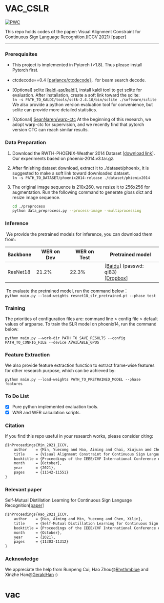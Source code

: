 # VAC_CSLR
[![PWC](https://img.shields.io/endpoint.svg?url=https://paperswithcode.com/badge/visual-alignment-constraint-for-continuous/sign-language-recognition-on-rwth-phoenix)](https://paperswithcode.com/sota/sign-language-recognition-on-rwth-phoenix?p=visual-alignment-constraint-for-continuous)

This repo holds codes of the paper: Visual Alignment Constraint for Continuous Sign Language Recognition.(ICCV 2021) [[paper]](https://arxiv.org/abs/2104.02330)

---
### Prerequisites

- This project is implemented in Pytorch (>1.8). Thus please install Pytorch first.

- ctcdecode==0.4 [[parlance/ctcdecode]](https://github.com/parlance/ctcdecode)，for beam search decode.

- [Optional] sclite [[kaldi-asr/kaldi]](https://github.com/kaldi-asr/kaldi), install kaldi tool to get sclite for evaluation. After installation, create a soft link toward the sclite:    
  `ln -s PATH_TO_KALDI/tools/sctk-2.4.10/bin/sclite ./software/sclite`
  We also provide a python version evaluation tool for convenience, but sclite can provide more detailed statistics.

- [Optional] [SeanNaren/warp-ctc](https://github.com/SeanNaren/warp-ctc) At the beginning of this research, we adopt warp-ctc for supervision, and we recently find that pytorch version CTC can reach similar results.

### Data Preparation

1. Download the RWTH-PHOENIX-Weather 2014 Dataset [[download link]](https://www-i6.informatik.rwth-aachen.de/~koller/RWTH-PHOENIX/). Our experiments based on phoenix-2014.v3.tar.gz.

2. After finishing dataset download, extract it to ./dataset/phoenix, it is suggested to make a soft link toward downloaded dataset.   
   `ln -s PATH_TO_DATASET/phoenix2014-release ./dataset/phienix2014`

3. The original image sequence is 210x260, we resize it to 256x256 for augmentation. Run the following command to generate gloss dict and resize image sequence.     

   ```bash
   cd ./preprocess
   python data_preprocess.py --process-image --multiprocessing
   ```

### Inference

​	We provide the pretrained models for inference, you can download them from:

| Backbone | WER on Dev | WER on Test | Pretrained model                                             |
| -------- | ---------- | ----------- | ------------------------------------------------------------ |
| ResNet18 | 21.2%      | 22.3%       | [[Baidu]](https://pan.baidu.com/s/12WSc2Xhy7LSkLojh1XqY6g) (passwd: qi83)<br />[[Dropbox]](https://www.dropbox.com/s/zbas78emfz5m4bp/resnet18_slr_pretrained_distill25.pt?dl=0)     

​	To evaluate the pretrained model, run the command below：   
`python main.py --load-weights resnet18_slr_pretrained.pt --phase test`

### Training

The priorities of configuration files are: command line > config file > default values of argparse. To train the SLR model on phoenix14, run the command below:

`python main.py --work-dir PATH_TO_SAVE_RESULTS --config PATH_TO_CONFIG_FILE --device AVAILABLE_GPUS`

### Feature Extraction

We also provide feature extraction function to extract frame-wise features for other research purpose, which can be achieved by:

`python main.py --load-weights PATH_TO_PRETRAINED_MODEL --phase features ` 

### To Do List

- [x] Pure python implemented evaluation tools.
- [x] WAR and WER calculation scripts.

### Citation

If you find this repo useful in your research works, please consider citing:

```latex
@InProceedings{Min_2021_ICCV,
    author    = {Min, Yuecong and Hao, Aiming and Chai, Xiujuan and Chen, Xilin},
    title     = {Visual Alignment Constraint for Continuous Sign Language Recognition},
    booktitle = {Proceedings of the IEEE/CVF International Conference on Computer Vision (ICCV)},
    month     = {October},
    year      = {2021},
    pages     = {11542-11551}
}
```

### Relevant paper

Self-Mutual Distillation Learning for Continuous Sign Language Recognition[[paper]](https://openaccess.thecvf.com/content/ICCV2021/html/Hao_Self-Mutual_Distillation_Learning_for_Continuous_Sign_Language_Recognition_ICCV_2021_paper.html)

```latex
@InProceedings{Hao_2021_ICCV,
    author    = {Hao, Aiming and Min, Yuecong and Chen, Xilin},
    title     = {Self-Mutual Distillation Learning for Continuous Sign Language Recognition},
    booktitle = {Proceedings of the IEEE/CVF International Conference on Computer Vision (ICCV)},
    month     = {October},
    year      = {2021},
    pages     = {11303-11312}
}
```

### Acknowledge

We appreciate the help from Runpeng Cui, Hao Zhou@[Rhythmblue](https://github.com/Rhythmblue) and Xinzhe Han@[GeraldHan](https://github.com/GeraldHan) :)
# vac
